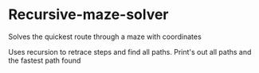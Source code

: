 # Recursive-maze-solver
Solves the quickest route through a maze with coordinates

Uses recursion to retrace steps and find all paths. Print's out all paths and the fastest path found
